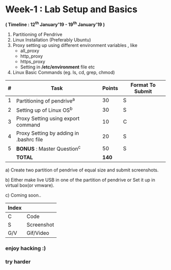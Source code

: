 # Week-1 : Lab Setup and Basics

**( Timeline : 12<sup>th</sup> January'19 - 19<sup>th</sup> January'19 )**
1. Partitioning of Pendrive
2. Linux Installation (Preferably Ubuntu)
3. Proxy setting up using different environment variables , like 
	* all_proxy
	* http_proxy
	* https_proxy
	* Setting in **/etc/environment** file etc
4. Linux Basic Commands (eg. ls, cd, grep, chmod)


|#| Task		| Points	|	Format To Submit	|
|--| ------------- 	| -------------	|	-------------------		|
|1| Partitioning of pendrive<sup>a</sup>  | 30  |	S	|
|2| Setting up of Linux OS<sup>b</sup> | 30  |		S	|
|3| Proxy Setting using export command  | 10  |		C	|
|4| Proxy Setting by adding in .bashrc file  | 20  |	S	|
|5| **BONUS** : Master Question<sup>c</sup>	| 50	|	S	|
|| **TOTAL** 	| **140**	|

a) Create two partition of pendrive of equal size and submit screenshots.

b) Either make live USB in one of the partition of pendrive or Set it up in virtual box(or vmware).

c) Coming soon..


Index	|	|
--------|-------|
C	| Code	|
S	| Screenshot	|
G/V	| Gif/Video	|


### enjoy hacking :)
### try harder
